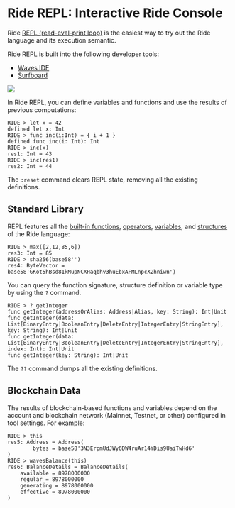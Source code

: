 # Ride REPL: Interactive Ride Console

Ride [REPL (read-eval-print loop)](https://en.wikipedia.org/wiki/REPL) is the easiest way to try out the Ride language and its execution semantic.

Ride REPL is built into the following developer tools:

* [Waves IDE](/en/building-apps/smart-contracts/tools/waves-ide)
* [Surfboard](/en/building-apps/smart-contracts/tools/surfboard)

![](./_assets/repl.png)

In Ride REPL, you can define variables and functions and use the results of previous computations:

```
RIDE > let x = 42
defined let x: Int
RIDE > func inc(i:Int) = { i + 1 }
defined func inc(i: Int): Int
RIDE > inc(x)
res1: Int = 43
RIDE > inc(res1)
res2: Int = 44
```

The `:reset` command clears REPL state, removing all the existing definitions.

## Standard Library

REPL features all the [built-in functions](/en/ride/functions/built-in-functions/), [operators](/en/ride/operators), [variables](/en/ride/variables/built-in-variables), and [structures](/en/ride/structures/) of the Ride language:

```
RIDE > max([2,12,85,6])
res3: Int = 85
RIDE > sha256(base58'')
res4: ByteVector = base58'GKot5hBsd81kMupNCXHaqbhv3huEbxAFMLnpcX2hniwn')
```

You can query the function signature, structure definition or variable type by using the `?` command.

```
RIDE > ? getInteger
func getInteger(addressOrAlias: Address|Alias, key: String): Int|Unit
func getInteger(data: List[BinaryEntry|BooleanEntry|DeleteEntry|IntegerEntry|StringEntry], key: String): Int|Unit
func getInteger(data: List[BinaryEntry|BooleanEntry|DeleteEntry|IntegerEntry|StringEntry], index: Int): Int|Unit
func getInteger(key: String): Int|Unit
```

The `??` command dumps all the existing definitions.

## Blockchain Data

The results of blockchain-based functions and variables depend on the account and blockchain network (Mainnet, Testnet, or other) configured in tool settings. For example:

```
RIDE > this
res5: Address = Address(
        bytes = base58'3N3ErpmUdJWy6DW4ruAr14YDis9UaiTwHd6'
)
RIDE > wavesBalance(this)
res6: BalanceDetails = BalanceDetails(
    available = 8978000000
    regular = 8978000000
    generating = 8978000000
    effective = 8978000000
)
```
